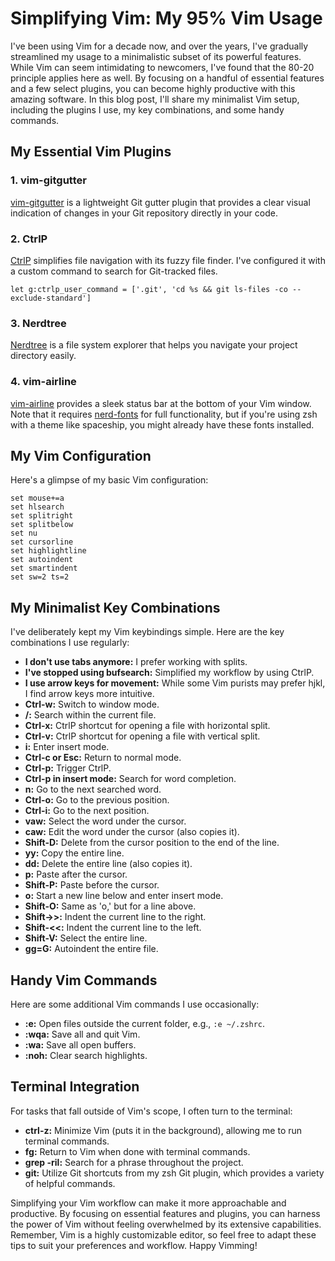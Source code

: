 # Simplifying Vim: My 95% Vim Usage

I've been using Vim for a decade now, and over the years, I've gradually streamlined my usage to a minimalistic subset of its powerful features. While Vim can seem intimidating to newcomers, I've found that the 80-20 principle applies here as well. By focusing on a handful of essential features and a few select plugins, you can become highly productive with this amazing software. In this blog post, I'll share my minimalist Vim setup, including the plugins I use, my key combinations, and some handy commands.

## My Essential Vim Plugins

### 1. vim-gitgutter
[vim-gitgutter](https://github.com/airblade/vim-gitgutter) is a lightweight Git gutter plugin that provides a clear visual indication of changes in your Git repository directly in your code.

### 2. CtrlP
[CtrlP](https://github.com/ctrlpvim/ctrlp.vim) simplifies file navigation with its fuzzy file finder. I've configured it with a custom command to search for Git-tracked files.

```vim
let g:ctrlp_user_command = ['.git', 'cd %s && git ls-files -co --exclude-standard']
```

### 3. Nerdtree
[Nerdtree](https://github.com/preservim/nerdtree) is a file system explorer that helps you navigate your project directory easily.

### 4. vim-airline
[vim-airline](https://github.com/vim-airline/vim-airline) provides a sleek status bar at the bottom of your Vim window. Note that it requires [nerd-fonts](https://github.com/ryanoasis/nerd-fonts) for full functionality, but if you're using zsh with a theme like spaceship, you might already have these fonts installed.

## My Vim Configuration

Here's a glimpse of my basic Vim configuration:

```vim
set mouse+=a
set hlsearch
set splitright
set splitbelow
set nu
set cursorline
set highlightline
set autoindent
set smartindent
set sw=2 ts=2
```

## My Minimalist Key Combinations

I've deliberately kept my Vim keybindings simple. Here are the key combinations I use regularly:

- **I don't use tabs anymore:** I prefer working with splits.
- **I've stopped using bufsearch:** Simplified my workflow by using CtrlP.
- **I use arrow keys for movement:** While some Vim purists may prefer hjkl, I find arrow keys more intuitive.
- **Ctrl-w:** Switch to window mode.
- **/:** Search within the current file.
- **Ctrl-x:** CtrlP shortcut for opening a file with horizontal split.
- **Ctrl-v:** CtrlP shortcut for opening a file with vertical split.
- **i:** Enter insert mode.
- **Ctrl-c or Esc:** Return to normal mode.
- **Ctrl-p:** Trigger CtrlP.
- **Ctrl-p in insert mode:** Search for word completion.
- **n:** Go to the next searched word.
- **Ctrl-o:** Go to the previous position.
- **Ctrl-i:** Go to the next position.
- **vaw:** Select the word under the cursor.
- **caw:** Edit the word under the cursor (also copies it).
- **Shift-D:** Delete from the cursor position to the end of the line.
- **yy:** Copy the entire line.
- **dd:** Delete the entire line (also copies it).
- **p:** Paste after the cursor.
- **Shift-P:** Paste before the cursor.
- **o:** Start a new line below and enter insert mode.
- **Shift-O:** Same as 'o,' but for a line above.
- **Shift->>:** Indent the current line to the right.
- **Shift-<<:** Indent the current line to the left.
- **Shift-V:** Select the entire line.
- **gg=G:** Autoindent the entire file.

## Handy Vim Commands

Here are some additional Vim commands I use occasionally:

- **:e:** Open files outside the current folder, e.g., `:e ~/.zshrc`.
- **:wqa:** Save all and quit Vim.
- **:wa:** Save all open buffers.
- **:noh:** Clear search highlights.

## Terminal Integration

For tasks that fall outside of Vim's scope, I often turn to the terminal:

- **ctrl-z:** Minimize Vim (puts it in the background), allowing me to run terminal commands.
- **fg:** Return to Vim when done with terminal commands.
- **grep -ril:** Search for a phrase throughout the project.
- **git:** Utilize Git shortcuts from my zsh Git plugin, which provides a variety of helpful commands.

Simplifying your Vim workflow can make it more approachable and productive. By focusing on essential features and plugins, you can harness the power of Vim without feeling overwhelmed by its extensive capabilities. Remember, Vim is a highly customizable editor, so feel free to adapt these tips to suit your preferences and workflow. Happy Vimming!
